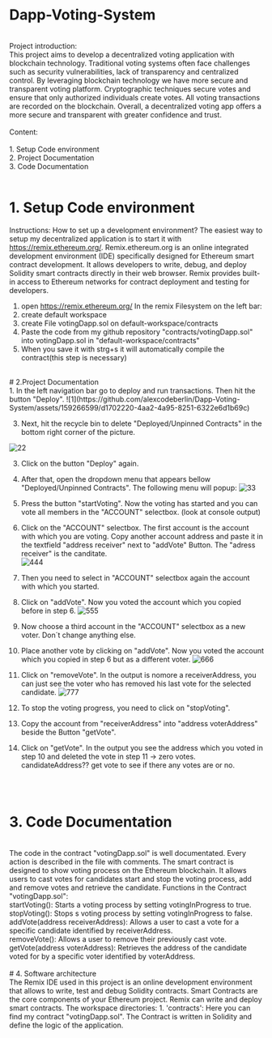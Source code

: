 # Dapp-Voting-System
<br> 
Project introduction:<br> 
This project aims to develop a decentralized voting application with blockchain technology. Traditional voting systems often face challenges such as security vulnerabilities, lack of transparency and centralized control. By leveraging blockchain technology we have more secure and transparent voting platform. Cryptographic techniques secure votes and ensure that only authorized individuals create votes. All voting transactions are recorded on the blockchain. Overall, a decentralized voting app offers a more secure and transparent with greater confidence and trust.
<br> <br>  
Content:<br> <br> 
1. Setup Code environment <br> 
2. Project Documentation <br> 
3. Code Documentation<br> 
<br> 

# 1. Setup Code environment<br> 

Instructions: How to set up a development environment?
The easiest way to setup my decentralized application is to start it with https://remix.ethereum.org/. Remix.ethereum.org is an online integrated development environment (IDE) specifically designed for Ethereum smart         contract development. It allows developers to write, debug, and deploy Solidity smart contracts directly in their web browser. Remix provides built-in access to Ethereum networks for contract deployment and testing for       developers.
1. open https://remix.ethereum.org/
      In the remix Filesystem on the left bar:
3. create default workspace
4. create File votingDapp.sol on default-workspace/contracts
5. Paste the code from my github repository "contracts/votingDapp.sol" into votingDapp.sol in "default-workspace/contracts"
6. When you save it with strg+s it will automatically compile the contract(this step is necessary)
<br> 
# 2.Project Documentation<br> 
1. In the left navigation bar go to deploy and run transactions. Then hit the button "Deploy".
![1](https://github.com/alexcodeberlin/Dapp-Voting-System/assets/159266599/d1702220-4aa2-4a95-8251-6322e6d1b69c)


3. Next, hit the recycle bin to delete "Deployed/Unpinned Contracts" in the bottom right corner of the picture.

![22](https://github.com/alexcodeberlin/Dapp-Voting-System/assets/159266599/37ac6c76-01f3-468e-a3b2-5e8e1b16e4bf)


3. Click on the button "Deploy" again.
4. After that, open the dropdown menu that appears bellow "Deployed/Unpinned Contracts". The following menu will popup:
![33](https://github.com/alexcodeberlin/Dapp-Voting-System/assets/159266599/2653c03b-8d11-4c34-a059-cd60fae70214)
5. Press the button "startVoting". Now the voting has started and you can vote all members in the "ACCOUNT" selectbox. (look at console output)
6. Click on the "ACCOUNT" selectbox. The first account is the account with which you are voting. Copy another account address and paste it in the textfield "address receiver" next to "addVote" Button. The "adress receiver" is the canditate.  
![444](https://github.com/alexcodeberlin/Dapp-Voting-System/assets/159266599/fb00ce68-9cc5-474d-8bcb-839c1bc6f6ff)
7. Then you need to select in "ACCOUNT" selectbox again the account with which you started.

8. Click on "addVote". Now you voted the account which you copied before in step 6.
![555](https://github.com/alexcodeberlin/Dapp-Voting-System/assets/159266599/b4ea7f70-97af-479e-a5f5-dd34ea469a56)
9. Now choose a third account in the "ACCOUNT" selectbox as a new voter. Don´t change anything else.

10. Place another vote by clicking on "addVote". Now you voted the account which you copied in step 6 but as a different voter.
![666](https://github.com/alexcodeberlin/Dapp-Voting-System/assets/159266599/bbb1764a-f356-4e66-b272-34014eb9fb16)
11. Click on "removeVote". In the output is nomore a receiverAddress, you can just see the voter who has removed his last vote for the selected candidate.
![777](https://github.com/alexcodeberlin/Dapp-Voting-System/assets/159266599/f2766eb3-2bcb-4a7b-8991-0cb1869d7101)
12. To stop the voting progress, you need to click on "stopVoting".

13. Copy the account from "receiverAddress" into "address voterAddress" beside the Button "getVote".
    
14. Click on "getVote". In the output you see the address which you voted in step 10 and deleted the vote in step 11 -> zero votes. candidateAddress??
    get vote to see if there any votes are or no.

<br> <br> 
# 3. Code Documentation
<br> 
The code in the contract "votingDapp.sol" is well documentated. Every action is described in the file with comments. The smart contract is designed to show voting process on the Ethereum blockchain. It allows users to cast votes for candidates start and stop the voting process, add and remove votes and retrieve the candidate. 
Functions in the Contract "votingDapp.sol": <br> 
startVoting(): Starts a voting process by setting votingInProgress to true. <br> 
stopVoting(): Stops s voting process by setting votingInProgress to false.  <br> 
addVote(address receiverAddress): Allows a user to cast a vote for a specific candidate identified by receiverAddress. <br> 
removeVote(): Allows a user to remove their previously cast vote. <br> 
getVote(address voterAddress): Retrieves the address of the candidate voted for by a specific voter identified by voterAddress.
 <br> 
<br> 
# 4. Software architecture
<br> 
The Remix IDE used in this project is an online development environment that allows to write, test and debug Solidity contracts. Smart Contracts are the core components of your Ethereum project. Remix can write and deploy smart contracts. 
The workspace directories:
1. 'contracts': Here you can find my contract "votingDapp.sol".
   The Contract is written in Solidity and define the logic of the application.
   





